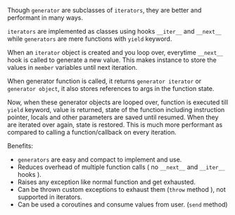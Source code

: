 Though `generator` are subclasses of `iterators`, they are better and performant in many ways.

`iterators` are implemented as classes using hooks `__iter__` and `__next__` while `generators` are mere functions with `yield` keyword.

When an `iterator` object is created and you loop over, everytime `__next__` hook is called to generate a new value. This makes instance to store the values in `member` variables until next iteration.

When generator function is called, it returns `generator iterator` or `generator object`, it also stores references to args in the function state.

Now, when these generator objects are looped over, function is executed till `yield` keyword, value is returned, state of the function including instruction pointer, locals and other parameters are saved until resumed. When they are iterated over again, state is restored.
This is much more performant as compared to calling a function/callback on every iteration.

Benefits:

- `generators` are easy and compact to implement and use.
- Reduces overhead of multiple function calls ( no `__next__` and `__iter__` hooks ).
- Raises any exception like normal function and get exhausted.
- Can be thrown custom exceptions to exhaust them (`throw` method ), not supported in iterators.
- Can be used a coroutines and consume values from user. (`send` method)

